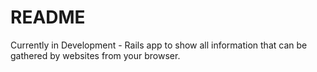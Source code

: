 # README

Currently in Development - Rails app to show all information that can be gathered by websites from your browser.

